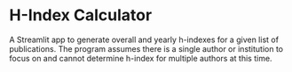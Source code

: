 # H-Index Calculator
A Streamlit app to generate overall and yearly h-indexes for a given list of publications. The program assumes there is a single author or institution to focus on and cannot determine h-index for multiple authors at this time.
